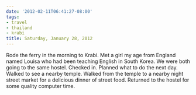 ```yaml
---
date: '2012-02-11T06:41:27-08:00'
tags:
- travel
- thailand
- krabi
title: Saturday, January 28, 2012
---
```


Rode the ferry in the morning to Krabi. Met a girl my age from England named Louisa who had been teaching English in South Korea. We were both going to the same hostel. Checked in. Planned what to do the next day. Walked to see a nearby temple. Walked from the temple to a nearby night street market for a delicious dinner of street food. Returned to the hostel for some quality computer time.
